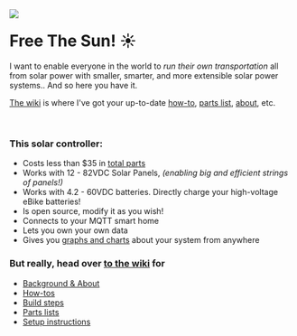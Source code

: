 <img align="left" src="https://avatars1.githubusercontent.com/u/53953954?s=200">

# Free The Sun! ☀️

I want to enable everyone in the world to _run their own transportation_ all from solar power with smaller, smarter, and more extensible solar power systems.. And so here you have it. 

[The wiki](https://github.com/opensolarproject/FreeTheSun/wiki) is where I've got your up-to-date [how-to](https://github.com/opensolarproject/FreeTheSun/wiki), [parts list](https://github.com/opensolarproject/FreeTheSun/wiki/Step-1%3A-Parts-List), [about](https://github.com/opensolarproject/FreeTheSun/wiki/About), etc.

<br clear="both"/>

### This solar controller:
- Costs less than $35 in [total parts](https://github.com/opensolarproject/FreeTheSun/wiki/Step-1%3A-Parts-List)
- Works with 12 - 82VDC Solar Panels, _(enabling big and efficient strings of panels!)_
- Works with 4.2 - 60VDC batteries. Directly charge your high-voltage eBike batteries!
- Is open source, modify it as you wish!
- Connects to your MQTT smart home
- Lets you own your own data
- Gives you [graphs and charts](https://github.com/opensolarproject/FreeTheSun/wiki/Step-4:-Data-Visualization) about your system from anywhere

### But really, head over [to the wiki](https://github.com/opensolarproject/FreeTheSun/wiki) for 
- [Background & About](https://github.com/opensolarproject/FreeTheSun/wiki/About)
- [How-tos](https://github.com/opensolarproject/FreeTheSun/wiki)
- [Build steps](https://github.com/opensolarproject/FreeTheSun/wiki/Step-2%3A-Hardware-Build)
- [Parts lists](https://github.com/opensolarproject/FreeTheSun/wiki/Step-1%3A-Parts-List)
- [Setup instructions](https://github.com/opensolarproject/FreeTheSun/wiki/Step-3%3A-Software-Setup)
